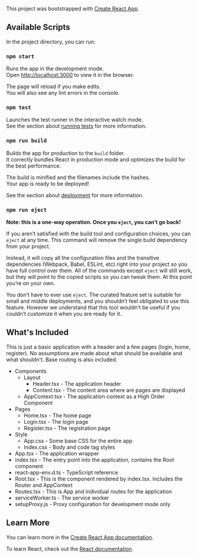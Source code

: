 This project was bootstrapped with [Create React App](https://github.com/facebook/create-react-app).

## Available Scripts

In the project directory, you can run:

### `npm start`

Runs the app in the development mode.<br>
Open [http://localhost:3000](http://localhost:3000) to view it in the browser.

The page will reload if you make edits.<br>
You will also see any lint errors in the console.

### `npm test`

Launches the test runner in the interactive watch mode.<br>
See the section about [running tests](https://facebook.github.io/create-react-app/docs/running-tests) for more information.

### `npm run build`

Builds the app for production to the `build` folder.<br>
It correctly bundles React in production mode and optimizes the build for the best performance.

The build is minified and the filenames include the hashes.<br>
Your app is ready to be deployed!

See the section about [deployment](https://facebook.github.io/create-react-app/docs/deployment) for more information.

### `npm run eject`

**Note: this is a one-way operation. Once you `eject`, you can’t go back!**

If you aren’t satisfied with the build tool and configuration choices, you can `eject` at any time. This command will remove the single build dependency from your project.

Instead, it will copy all the configuration files and the transitive dependencies (Webpack, Babel, ESLint, etc) right into your project so you have full control over them. All of the commands except `eject` will still work, but they will point to the copied scripts so you can tweak them. At this point you’re on your own.

You don’t have to ever use `eject`. The curated feature set is suitable for small and middle deployments, and you shouldn’t feel obligated to use this feature. However we understand that this tool wouldn’t be useful if you couldn’t customize it when you are ready for it.

## What's Included

This is just a basic application with a header and a few pages (login, home, register). No assumptions are made about what should be available and what shouldn't. Base routing is also included.

* Components
	* Layout
		* Header.tsx - The application header
		* Content.tsx - The content area where are pages are displayed
	* AppContext.tsx - The application context as a High Order Component
* Pages
	* Home.tsx - The home page
	* Login.tsx - The login page
	* Register.tsx - The registration page
* Style
	* App.css - Some base CSS for the entire app
	* Index.css - Body and code tag styles
* App.tsx - The application wrapper
* index.tsx - The entry point into the application, contains the Root component
* react-app-env.d.ts - TypeScript reference
* Root.tsx - This is the component rendered by index.tsx. Includes the Router and AppContext
* Routes.tsx - This is App and individual routes for the application
* serviceWorker.ts - The service worker
* setupProxy.js - Proxy configuration for development mode only

## Learn More

You can learn more in the [Create React App documentation](https://facebook.github.io/create-react-app/docs/getting-started).

To learn React, check out the [React documentation](https://reactjs.org/).
